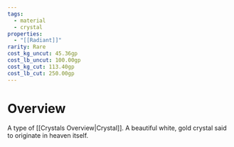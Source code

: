 ```yaml
---
tags:
  - material
  - crystal
properties:
  - "[[Radiant]]"
rarity: Rare
cost_kg_uncut: 45.36gp
cost_lb_uncut: 100.00gp
cost_kg_cut: 113.40gp
cost_lb_cut: 250.00gp
---
```

# Overview
A type of [[Crystals Overview|Crystal]]. A beautiful white, gold crystal said to originate in heaven itself.